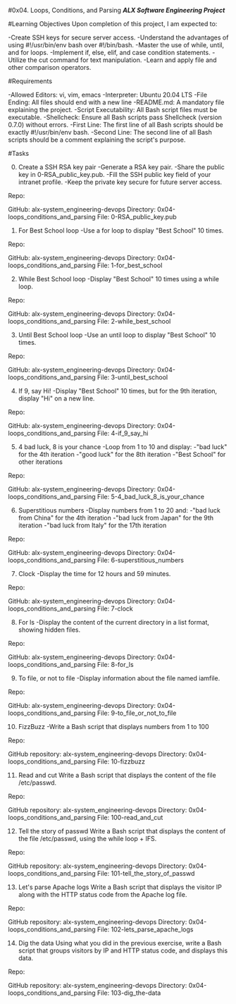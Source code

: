 #0x04. Loops, Conditions, and Parsing
***ALX Software Engineering Project***

#Learning Objectives
Upon completion of this project, I am expected to:

-Create SSH keys for secure server access.
-Understand the advantages of using #!/usr/bin/env bash over #!/bin/bash.
-Master the use of while, until, and for loops.
-Implement if, else, elif, and case condition statements.
-Utilize the cut command for text manipulation.
-Learn and apply file and other comparison operators.

#Requirements

-Allowed Editors: vi, vim, emacs
-Interpreter: Ubuntu 20.04 LTS
-File Ending: All files should end with a new line
-README.md: A mandatory file explaining the project.
-Script Executability: All Bash script files must be executable.
-Shellcheck: Ensure all Bash scripts pass Shellcheck (version 0.7.0) without errors.
-First Line: The first line of all Bash scripts should be exactly #!/usr/bin/env bash.
-Second Line: The second line of all Bash scripts should be a comment explaining the script's purpose.

#Tasks

0. Create a SSH RSA key pair
-Generate a RSA key pair.
-Share the public key in 0-RSA_public_key.pub.
-Fill the SSH public key field of your intranet profile.
-Keep the private key secure for future server access.

Repo:

GitHub: alx-system_engineering-devops
Directory: 0x04-loops_conditions_and_parsing
File: 0-RSA_public_key.pub

1. For Best School loop
-Use a for loop to display "Best School" 10 times.

Repo:

GitHub: alx-system_engineering-devops
Directory: 0x04-loops_conditions_and_parsing
File: 1-for_best_school

2. While Best School loop
-Display "Best School" 10 times using a while loop.

Repo:

GitHub: alx-system_engineering-devops
Directory: 0x04-loops_conditions_and_parsing
File: 2-while_best_school

3. Until Best School loop
-Use an until loop to display "Best School" 10 times.

Repo:

GitHub: alx-system_engineering-devops
Directory: 0x04-loops_conditions_and_parsing
File: 3-until_best_school

4. If 9, say Hi!
-Display "Best School" 10 times, but for the 9th iteration, display "Hi" on a new line.

Repo:

GitHub: alx-system_engineering-devops
Directory: 0x04-loops_conditions_and_parsing
File: 4-if_9_say_hi

5. 4 bad luck, 8 is your chance
-Loop from 1 to 10 and display:
 -"bad luck" for the 4th iteration
 -"good luck" for the 8th iteration
 -"Best School" for other iterations

Repo:

GitHub: alx-system_engineering-devops
Directory: 0x04-loops_conditions_and_parsing
File: 5-4_bad_luck_8_is_your_chance

6. Superstitious numbers
-Display numbers from 1 to 20 and:
 -"bad luck from China" for the 4th iteration
 -"bad luck from Japan" for the 9th iteration
 -"bad luck from Italy" for the 17th iteration

Repo:

GitHub: alx-system_engineering-devops
Directory: 0x04-loops_conditions_and_parsing
File: 6-superstitious_numbers

7. Clock
-Display the time for 12 hours and 59 minutes.

Repo:

GitHub: alx-system_engineering-devops
Directory: 0x04-loops_conditions_and_parsing
File: 7-clock

8. For ls
-Display the content of the current directory in a list format, showing hidden files.

Repo:

GitHub: alx-system_engineering-devops
Directory: 0x04-loops_conditions_and_parsing
File: 8-for_ls

9. To file, or not to file
-Display information about the file named iamfile.

Repo:

GitHub: alx-system_engineering-devops
Directory: 0x04-loops_conditions_and_parsing
File: 9-to_file_or_not_to_file

10. FizzBuzz
-Write a Bash script that displays numbers from 1 to 100

Repo:

GitHub repository: alx-system_engineering-devops
Directory: 0x04-loops_conditions_and_parsing
File: 10-fizzbuzz

11. Read and cut
Write a Bash script that displays the content of the file /etc/passwd.

Repo:

GitHub repository: alx-system_engineering-devops
Directory: 0x04-loops_conditions_and_parsing
File: 100-read_and_cut

12. Tell the story of passwd
Write a Bash script that displays the content of the file /etc/passwd, using the while loop + IFS.

Repo:

GitHub repository: alx-system_engineering-devops
Directory: 0x04-loops_conditions_and_parsing
File: 101-tell_the_story_of_passwd

13. Let's parse Apache logs
Write a Bash script that displays the visitor IP along with the HTTP status code from the Apache log file.

Repo:

GitHub repository: alx-system_engineering-devops
Directory: 0x04-loops_conditions_and_parsing
File: 102-lets_parse_apache_logs

14. Dig the data
Using what you did in the previous exercise, write a Bash script that groups visitors by IP and HTTP status code, and displays this data.

Repo:

GitHub repository: alx-system_engineering-devops
Directory: 0x04-loops_conditions_and_parsing
File: 103-dig_the-data
